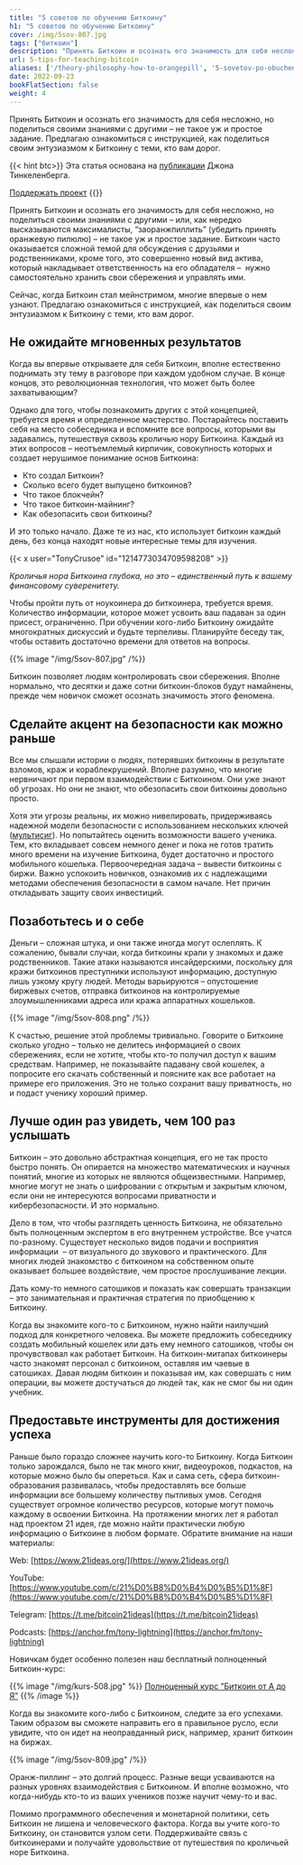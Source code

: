 ```yaml
---
title: "5 советов по обучению Биткоину"
h1: "5 советов по обучению Биткоину"
cover: /img/5sov-807.jpg
tags: ["биткоин"]
description: "Принять Биткоин и осознать его значимость для себя несложно, но поделиться своими знаниями с другими – не такое уж и простое задание. Предлагаю ознакомиться с инструкцией, как поделиться своим энтузиазмом к Биткоину с теми, кто вам дорог."
url: 5-tips-for-teaching-bitcoin
aliases: ['/theory-philosophy-how-to-orangepill', '5-sovetov-po-obucheniyu-bitcoin']
date: 2022-09-23
bookFlatSection: false
weight: 4
---
```


Принять Биткоин и осознать его значимость для себя несложно, но поделиться своими знаниями с другими – не такое уж и простое задание. Предлагаю ознакомиться с инструкцией, как поделиться своим энтузиазмом к Биткоину с теми, кто вам дорог.

{{< hint btc>}}
Эта статья основана на [публикации](https://blog.keys.casa/teaching-bitcoin-to-friends-and-loved-ones/) Джона Тинкеленберга. 

[Поддержать проект](/contribute/)
{{</hint >}}

Принять Биткоин и осознать его значимость для себя несложно, но поделиться своими знаниями с другими – или, как нередко высказываются максималисты, “заоранжпиллить” (убедить принять оранжевую пилюлю) – не такое уж и простое задание. Биткоин часто оказывается сложной темой для обсуждения с друзьями и родственниками, кроме того, это совершенно новый вид актива, который накладывает ответственность на его обладателя –  нужно самостоятельно хранить свои сбережения и управлять ими.

Сейчас, когда Биткоин стал мейнстримом, многие впервые о нем узнают. Предлагаю ознакомиться с инструкцией, как поделиться своим энтузиазмом к Биткоину с теми, кто вам дорог.

## Не ожидайте мгновенных результатов

Когда вы впервые открываете для себя Биткоин, вполне естественно поднимать эту тему в разговоре при каждом удобном случае. В конце концов, это революционная технология, что может быть более захватывающим?

Однако для того, чтобы познакомить других с этой концепцией, требуется время и определенное мастерство. Постарайтесь поставить себя на место собеседника и вспомните все вопросы, которыми вы задавались, путешествуя сквозь кроличью нору Биткоина. Каждый из этих вопросов – неотъемлемый кирпичик, совокупность которых и создает нерушимое понимание основ Биткоина:

- Кто создал Биткоин?
- Сколько всего будет выпущено биткоинов?
- Что такое блокчейн?
- Что такое биткоин-майнинг?
- Как обезопасить свои биткоины?

И это только начало. Даже те из нас, кто использует биткоин каждый день, без конца находят новые интересные темы для изучения.

{{< x user="TonyCrusoe" id="1214773034709598208" >}}

_Кроличья нора Биткоина глубока, но это – единственный путь к вашему финансовому суверенитету._

Чтобы пройти путь от ноукоинера до биткоинера, требуется время. Количество информации, которое может усвоить ваш падаван за один присест, ограниченно. При обучении кого-либо Биткоину ожидайте многократных дискуссий и будьте терпеливы. Планируйте беседу так, чтобы оставить достаточно времени для ответов на вопросы.

{{% image "/img/5sov-807.jpg" /%}}

Биткоин позволяет людям контролировать свои сбережения. Вполне нормально, что десятки и даже сотни биткоин-блоков будут намайнены, прежде чем новичок сможет осознать значимость этого феномена.

## Сделайте акцент на безопасности как можно раньше

Все мы слышали истории о людях, потерявших биткоины в результате взломов, краж и кораблекрушений. Вполне разумно, что многие нервничают при первом взаимодействии с Биткоином. Они уже знают об угрозах. Но они не знают, что обезопасить свои биткоины довольно просто.

Хотя эти угрозы реальны, их можно нивелировать, придерживаясь надежной модели безопасности с использованием нескольких ключей ([мультисиг](/multisig-1)). Но попытайтесь оценить возможности вашего ученика. Тем, кто вкладывает совсем немного денег и пока не готов тратить много времени на изучение Биткоина, будет достаточно и простого мобильного кошелька. Первоочередная задача – вывести биткоины с биржи. Важно успокоить новичков, ознакомив их с надлежащими методами обеспечения безопасности в самом начале. Нет причин откладывать защиту своих инвестиций.

## Позаботьтесь и о себе

Деньги – сложная штука, и они также иногда могут ослеплять. К сожалению, бывали случаи, когда биткоины крали у знакомых и даже родственников. Такие атаки называются инсайдерскими, поскольку для кражи биткоинов преступники используют информацию, доступную лишь узкому кругу людей. Методы варьируются – опустошение биржевых счетов, отправка биткоинов на контролируемые злоумышленниками адреса или кража аппаратных кошельков.

{{% image "/img/5sov-808.png" /%}}

К счастью, решение этой проблемы тривиально. Говорите о Биткоине сколько угодно – только не делитесь информацией о своих сбережениях, если не хотите, чтобы кто-то получил доступ к вашим средствам. Например, не показывайте падавану свой кошелек, а попросите его скачать собственный и поясните как все работает на примере его приложения. Это не только сохранит вашу приватность, но и подаст ученику хороший пример.

## Лучше один раз увидеть, чем 100 раз услышать

Биткоин – это довольно абстрактная концепция, его не так просто быстро понять. Он опирается на множество математических и научных понятий, многие из которых не являются общеизвестными. Например, многие могут не знать о шифровании с открытым и закрытым ключом, если они не интересуются вопросами приватности и кибербезопасности. И это нормально.

Дело в том, что чтобы разглядеть ценность Биткоина, не обязательно быть полноценным экспертом в его внутреннем устройстве. Все учатся по-разному. Существует несколько видов подачи и восприятия информации  – от визуального до звукового и практического. Для многих людей знакомство с биткоином на собственном опыте оказывает большее воздействие, чем простое прослушивание лекции.

Дать кому-то немного сатошиков и показать как совершать транзакции – это занимательная и практичная стратегия по приобщению к Биткоину.

Когда вы знакомите кого-то с Биткоином, нужно найти наилучший подход для конкретного человека. Вы можете предложить собеседнику создать мобильный кошелек или дать ему немного сатошиков, чтобы он прочувствовал как работает Биткоин. На биткоин-митапах биткоинеры часто знакомят персонал с биткоином, оставляя им чаевые в сатошиках. Давая людям биткоин и показывая им, как совершать с ним операции, вы можете достучаться до людей так, как не смог бы ни один учебник.

## Предоставьте инструменты для достижения успеха

Раньше было гораздо сложнее научить кого-то Биткоину. Когда Биткоин только зарождался, было не так много книг, видеоуроков, подкастов, на которые можно было бы опереться. Как и сама сеть, сфера биткоин-образования развивалась, чтобы предоставлять все больше информации все большему количеству пытливых умов. Сегодня существует огромное количество ресурсов, которые могут помочь каждому в освоении Биткоина. На протяжении многих лет я работал над проектом 21 идея, где можно найти практически любую информацию о Биткоине в любом формате. Обратите внимание на наши материалы:

Web: [https://www.21ideas.org/](https://www.21ideas.org/)

YouTube: [https://www.youtube.com/c/21%D0%B8%D0%B4%D0%B5%D1%8F](https://www.youtube.com/c/21%D0%B8%D0%B4%D0%B5%D1%8F)

Telegram: [https://t.me/bitcoin21ideas](https://t.me/bitcoin21ideas)

Podcasts: [https://anchor.fm/tony-lightning](https://anchor.fm/tony-lightning)

Новичкам будет особенно полезен наш бесплатный полноценный Биткоин-курс:

{{% image "/img/kurs-508.jpg" %}}
[Полноценный курс ”Биткоин от А до Я”](/kurs)
{{% /image %}}

Когда вы знакомите кого-либо с Биткоином, следите за его успехами. Таким образом вы сможете направить его в правильное русло, если увидите, что он идет на неоправданный риск, например, хранит биткоин на биржах.

{{% image "/img/5sov-809.jpg" /%}}

Оранж-пиллинг – это долгий процесс. Разные вещи усваиваются на разных уровнях взаимодействия с Биткоином. И вполне возможно, что когда-нибудь кто-то из ваших учеников позже научит чему-то и вас.

Помимо программного обеспечения и монетарной политики, сеть Биткоин не лишена и человеческого фактора. Когда вы учите кого-то Биткоину, он становится узлом сети. Поддерживайте связь с биткоинерами и получайте удовольствие от путешествия по кроличьей норе Биткоина.